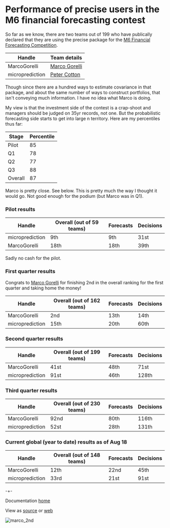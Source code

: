 
# Performance of precise users in the M6 financial forecasting contest

So far as we know, there are two teams out of 199 who have publically declared that they are using the precise package for the [M6 Financial Forecasting Competition](https://m6competition.com/). 

| Handle                                  | Team details                                                |  
|-----------------------------------------|-------------------------------------------------------------|
| MarcoGorelli                            | [Marco Gorelli](https://www.linkedin.com/in/marcogorelli/)  |
| microprediction                         | [Peter Cotton](https://www.linkedin.com/in/petercotton/)    | 


Though since there are a hundred ways to estimate covariance in that package, and about the same number of ways to construct portfolios, that isn't conveying much information. I have no idea what Marco is doing. 

My view is that the investment side of the contest is a crap-shoot and managers should be judged on 35yr records, not one. But the probabilistic forecasting side starts to get into large n territory. Here are my percentiles thus far:


| Stage     | Percentile |
|-----------|------------|
| Pilot     |  85        |
| Q1        |  78        |
| Q2        |  77        |
| Q3        |  88        |
| Overall   |  87        |

Marco is pretty close. See below. This is pretty much the way I thought it would go. Not good enough for the podium (but Marco was in Q1). 


### Pilot results

| Handle                                  | Overall (out of 59 teams)                                   |   Forecasts  |  Decisions |
|-----------------------------------------|-------------------------------------------------------------|--------------|------------|
| microprediction                         | 9th                                                         |    9th       |  31st      |
| MarcoGorelli                            | 18th                                                        |    18th      |  39th      |

Sadly no cash for the pilot. 

### First quarter results

Congrats to [Marco Gorelli](https://www.linkedin.com/in/marcogorelli/) for finishing 2nd in the overall ranking for the first quarter and taking home the money! 

| Handle                                  | Overall (out of 162 teams)                                  |   Forecasts  |  Decisions |
|-----------------------------------------|-------------------------------------------------------------|--------------|------------|
| MarcoGorelli                            | 2nd                                                         |    13th      |  14th      |
| microprediction                         | 15th                                                        |    20th      |  60th      |


### Second quarter results


| Handle                                  | Overall (out of 199 teams)                                  |   Forecasts  |  Decisions |
|-----------------------------------------|-------------------------------------------------------------|--------------|------------|
| MarcoGorelli                            | 41st                                                        |    48th      |  71st      |
| microprediction                         | 91st                                                        |    46th      |  128th     |



### Third quarter results


| Handle                                  | Overall (out of 230 teams)                                  |   Forecasts  |  Decisions |
|-----------------------------------------|-------------------------------------------------------------|--------------|------------|
| MarcoGorelli                            | 92nd                                                        |    80th      |  116th     |
| microprediction                         | 52st                                                        |    28th      |  131th     |




### Current global (year to date) results as of Aug 18


| Handle                                  | Overall (out of 148 teams)                                  |   Forecasts  |  Decisions |
|-----------------------------------------|-------------------------------------------------------------|--------------|------------|
| MarcoGorelli                            | 12th                                                        |    22nd      |  45th      |
| microprediction                         | 33rd                                                        |    21st      |  91st      |







-+-

Documentation [home](https://microprediction.github.io/precise)


View as [source](https://github.com/microprediction/precise/blob/master/docs/m6_success.md) or [web](https://microprediction.github.io/precise/m6_success)


![marco_2nd](/precise/assets/images/first_quarter.png)






